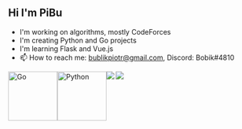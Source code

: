 ## Hi I'm PiBu

- I'm working on algorithms, mostly CodeForces
- I'm creating Python and Go projects
- I'm learning Flask and Vue.js
- 📫 How to reach me: bublikpiotr@gmail.com, Discord: Bobik#4810

<p align = "left">
  <img src="https://external-content.duckduckgo.com/iu/?u=http%3A%2F%2Fcdn.codesamplez.com%2Fwp-content%2Fuploads%2F2015%2F12%2Fgolang.png&f=1&nofb=1" alt="Go" width="100" height="100"
  style="float: left;" />
  <img src="https://external-content.duckduckgo.com/iu/?u=https%3A%2F%2Fupload.wikimedia.org%2Fwikipedia%2Fcommons%2Fthumb%2F0%2F0a%2FPython.svg%2F1200px-Python.svg.png&f=1&nofb=1" alt="Python" width="100" height="100"
  style="float: left;" />
  
<img align="left" src="https://github-readme-stats.vercel.app/api?username=pibuxd&count_private=true&show_icons=true&theme=dark" />
<img align="left" src="https://github-readme-stats.vercel.app/api/top-langs/?username=pibuxd&theme=dark&hide=html" />


